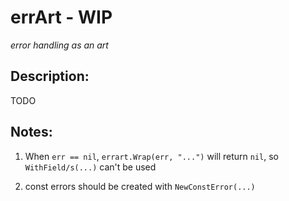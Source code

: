 # errArt - WIP

*error handling as an art*

## Description:
TODO


## Notes:

1. When `err == nil`, `errart.Wrap(err, "...")` will return `nil`, so `WithField/s(...)` can't be used

2. const errors should be created with `NewConstError(...)`
